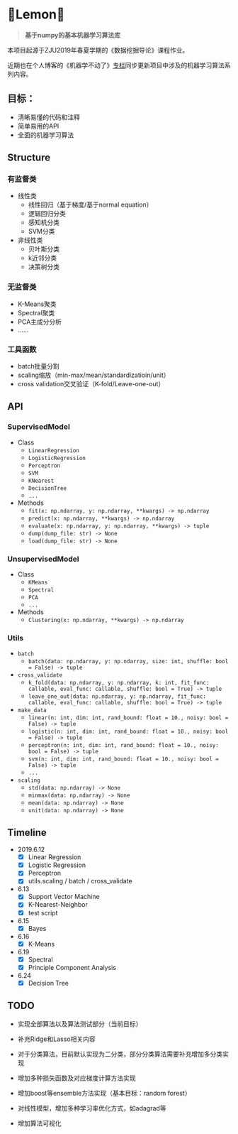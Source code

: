 # 🍋Lemon🍋

> **基于numpy的基本机器学习算法库**

本项目起源于ZJU2019年春夏学期的《数据挖掘导论》课程作业。

近期也在个人博客的《机器学不动了》[专栏]([https://riroaki.github.io/categories/%E6%9C%BA%E5%99%A8%E5%AD%A6%E4%B8%8D%E5%8A%A8%E4%BA%86/](https://riroaki.github.io/categories/机器学不动了/))同步更新项目中涉及的机器学习算法系列内容。

## 目标：

- 清晰易懂的代码和注释
- 简单易用的API
- 全面的机器学习算法

## Structure

### 有监督类

- 线性类
  - 线性回归（基于梯度/基于normal equation）
  - 逻辑回归分类
  - 感知机分类
  - SVM分类
- 非线性类
  - 贝叶斯分类
  - k近邻分类
  - 决策树分类

### 无监督类

- K-Means聚类
- Spectral聚类
- PCA主成分分析
- ……

### 工具函数

- batch批量分割
- scaling缩放（min-max/mean/standardizatioin/unit）
- cross validation交叉验证（K-fold/Leave-one-out）

## API

### SupervisedModel

- Class
  - `LinearRegression`
  - `LogisticRegression`
  - `Perceptron`
  - `SVM`
  - `KNearest`
  - `DecisionTree`
  - `...`
- Methods
  - `fit(x: np.ndarray, y: np.ndarray, **kwargs) -> np.ndarray`
  - `predict(x: np.ndarray, **kwargs) -> np.ndarray`
  - `evaluate(x: np.ndarray, y: np.ndarray, **kwargs) -> tuple`
  - `dump(dump_file: str) -> None`
  - `load(dump_file: str) -> None`

### UnsupervisedModel

- Class
  - `KMeans`
  - `Spectral`
  - `PCA`
  - `...`
- Methods
  - `Clustering(x: np.ndarray, **kwargs) -> np.ndarray`

### Utils

- `batch`
  - `batch(data: np.ndarray, y: np.ndarray, size: int, shuffle: bool = False) -> tuple`
- `cross_validate`
  - `k_fold(data: np.ndarray, y: np.ndarray, k: int, fit_func: callable, eval_func: callable, shuffle: bool = True) -> tuple`
  - `leave_one_out(data: np.ndarray, y: np.ndarray, fit_func: callable, eval_func: callable, shuffle: bool = True) -> tuple`
- `make_data`
  - `linear(n: int, dim: int, rand_bound: float = 10., noisy: bool = False) -> tuple`
  - `logistic(n: int, dim: int, rand_bound: float = 10., noisy: bool = False) -> tuple`
  - `perceptron(n: int, dim: int, rand_bound: float = 10., noisy: bool = False) -> tuple`
  - `svm(n: int, dim: int, rand_bound: float = 10., noisy: bool = False) -> tuple`
  - `...`
- `scaling`
  - `std(data: np.ndarray) -> None`
  - `minmax(data: np.ndarray) -> None`
  - `mean(data: np.ndarray) -> None`
  - `unit(data: np.ndarray) -> None`

## Timeline

- 2019.6.12
  - [x] Linear Regression
  - [x] Logistic Regression
  - [x] Perceptron
  - [x] utils.scaling / batch / cross_validate
- 6.13
  - [x] Support Vector Machine
  - [x] K-Nearest-Neighbor
  - [x] test script
- 6.15
  - [x] Bayes
- 6.16
  - [x] K-Means
- 6.19
  - [x] Spectral
  - [x] Principle Component Analysis

- 6.24
  - [x] Decision Tree

## TODO

- 实现全部算法以及算法测试部分（当前目标）

- 补充Ridge和Lasso相关内容
- 对于分类算法，目前默认实现为二分类，部分分类算法需要补充增加多分类实现
- 增加多种损失函数及对应梯度计算方法实现
- 增加boost等ensemble方法实现（基本目标：random forest）
- 对线性模型，增加多种学习率优化方式，如adagrad等

- 增加算法可视化
